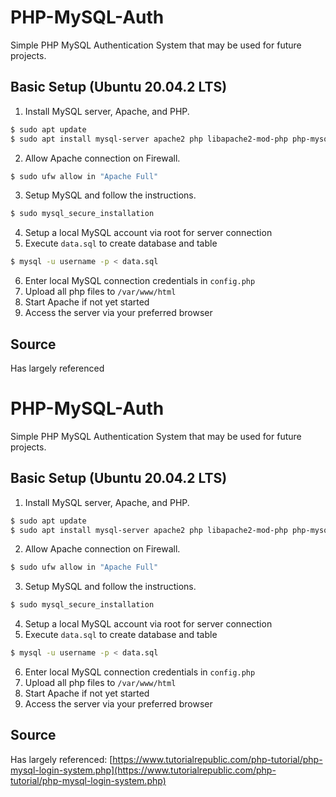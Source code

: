 # PHP-MySQL-Auth
Simple PHP MySQL Authentication System that may be used for future projects.

## Basic Setup (Ubuntu 20.04.2 LTS)
1. Install MySQL server, Apache, and PHP.
```bash
$ sudo apt update
$ sudo apt install mysql-server apache2 php libapache2-mod-php php-mysql
```
2. Allow Apache connection on Firewall.
```bash
$ sudo ufw allow in "Apache Full"
```
3. Setup MySQL and follow the instructions.
```bash
$ sudo mysql_secure_installation
```
4. Setup a local MySQL account via root for server connection
5. Execute ```data.sql``` to create database and table
```bash
$ mysql -u username -p < data.sql
```
6. Enter local MySQL connection credentials in ```config.php```
7. Upload all php files to ```/var/www/html```
8. Start Apache if not yet started
9. Access the server via your preferred browser

## Source
Has largely referenced
# PHP-MySQL-Auth
Simple PHP MySQL Authentication System that may be used for future projects.

## Basic Setup (Ubuntu 20.04.2 LTS)
1. Install MySQL server, Apache, and PHP.
```bash
$ sudo apt update
$ sudo apt install mysql-server apache2 php libapache2-mod-php php-mysql
```
2. Allow Apache connection on Firewall.
```bash
$ sudo ufw allow in "Apache Full"
```
3. Setup MySQL and follow the instructions.
```bash
$ sudo mysql_secure_installation
```
4. Setup a local MySQL account via root for server connection
5. Execute ```data.sql``` to create database and table
```bash
$ mysql -u username -p < data.sql
```
6. Enter local MySQL connection credentials in ```config.php```
7. Upload all php files to ```/var/www/html```
8. Start Apache if not yet started
9. Access the server via your preferred browser

## Source
Has largely referenced:
[https://www.tutorialrepublic.com/php-tutorial/php-mysql-login-system.php](https://www.tutorialrepublic.com/php-tutorial/php-mysql-login-system.php)

